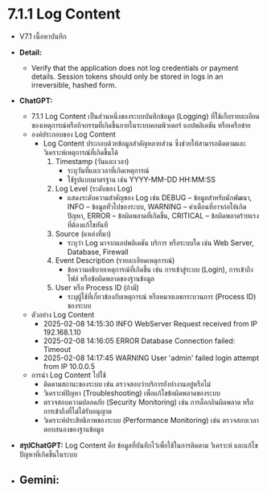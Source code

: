 # 7.1.1  Log Content 
- V7.1 เนื้อหาบันทึก

  
- **Detail:**
  - Verify that the application does not log credentials or payment details. 
    Session tokens should only be stored in logs in an irreversible, hashed form.

    
- **ChatGPT:**
  - 7.1.1 Log Content เป็นส่วนหนึ่งของระบบบันทึกข้อมูล (Logging) ที่ใช้เก็บรายละเอียดของเหตุการณ์หรือกิจกรรมที่เกิดขึ้นภายในระบบคอมพิวเตอร์ แอปพลิเคชัน หรือเครือข่าย
  - องค์ประกอบของ Log Content
    - Log Content ประกอบด้วยข้อมูลสำคัญหลายส่วน ซึ่งช่วยให้สามารถติดตามและวิเคราะห์เหตุการณ์ที่เกิดขึ้นได้
      1. Timestamp (วันและเวลา)
         - ระบุวันที่และเวลาที่เกิดเหตุการณ์
         - ใช้รูปแบบมาตรฐาน เช่น YYYY-MM-DD HH:MM:SS
      2. Log Level (ระดับของ Log)
         - แสดงระดับความสำคัญของ Log เช่น DEBUG – ข้อมูลสำหรับนักพัฒนา, INFO – ข้อมูลทั่วไปของระบบ, WARNING – คำเตือนที่อาจก่อให้เกิดปัญหา, ERROR – ข้อผิดพลาดที่เกิดขึ้น, CRITICAL – ข้อผิดพลาดร้ายแรงที่ต้องแก้ไขทันที
      3. Source (แหล่งที่มา)
         - ระบุว่า Log มาจากแอปพลิเคชัน บริการ หรือระบบใด เช่น Web Server, Database, Firewall
      4. Event Description (รายละเอียดเหตุการณ์)
         - ข้อความอธิบายเหตุการณ์ที่เกิดขึ้น เช่น การเข้าสู่ระบบ (Login), การเข้าถึงไฟล์ หรือข้อผิดพลาดของฐานข้อมูล
      5. User หรือ Process ID (ถ้ามี)
         - ระบุผู้ใช้ที่เกี่ยวข้องกับเหตุการณ์ หรือหมายเลขกระบวนการ (Process ID) ของระบบ
  - ตัวอย่าง Log Content
    - 2025-02-08 14:15:30 INFO WebServer Request received from IP 192.168.1.10
    - 2025-02-08 14:16:05 ERROR Database Connection failed: Timeout
    - 2025-02-08 14:17:45 WARNING User 'admin' failed login attempt from IP 10.0.0.5
  - การนำ Log Content ไปใช้
    - ติดตามสถานะของระบบ เช่น ตรวจสอบว่าบริการยังทำงานอยู่หรือไม่
    - วิเคราะห์ปัญหา (Troubleshooting) เพื่อแก้ไขข้อผิดพลาดของระบบ
    - ตรวจสอบความปลอดภัย (Security Monitoring) เช่น การล็อกอินผิดพลาด หรือการเข้าถึงที่ไม่ได้รับอนุญาต
    - วิเคราะห์ประสิทธิภาพของระบบ (Performance Monitoring) เช่น ตรวจสอบเวลาตอบสนองของฐานข้อมูล
- **สรุปChatGPT:** Log Content คือ ข้อมูลที่บันทึกไว้เพื่อใช้ในการติดตาม วิเคราะห์ และแก้ไขปัญหาที่เกิดขึ้นในระบบ


- **Gemini:**
  - 
